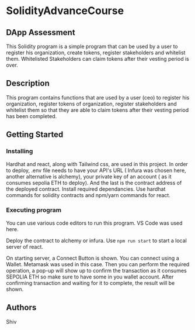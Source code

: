 # SolidityAdvanceCourse
## DApp Assessment

This Solidity program is a simple program that can be used by a user to register his organization, create tokens, register stakeholders and whitelist them.
Whitelisted Stakeholders can claim tokens after their vesting period is over.



## Description

This program contains functions that are used by a user (ceo) to register his organization, register tokens of organization, register stakeholders and whitelist them so that they are able to claim tokens after their vesting period has been completed.



## Getting Started

### Installing
Hardhat and react, along with Tailwind css, are used in this project.
In order to deploy, .env file needs to have your API's URL ( Infura was chosen here, another alternative is alchemy), your private key of an account ( as it consumes sepolia ETH to deploy). And the last is the contract address of the deployed contract.
Install required dependancies.
Use hardhat commands for solidity contracts and npm/yarn commands for react.

### Executing program

You can use various code editors to run this program. VS Code was used here.

Deploy the contract to alchemy or infura.
Use ```npm run start``` to start a local server of react.

On starting server, a Connect Button is shown. You can connect using a Wallet. Metamask was used in this case.
Then you can perform the required operation, a pop-up will show up to confirm the transaction as it consumes SEPOLIA ETH so make sure to have some in you wallet account. After confirming transaction and waiting for it to complete, the result will be shown.


## Authors
Shiv  

